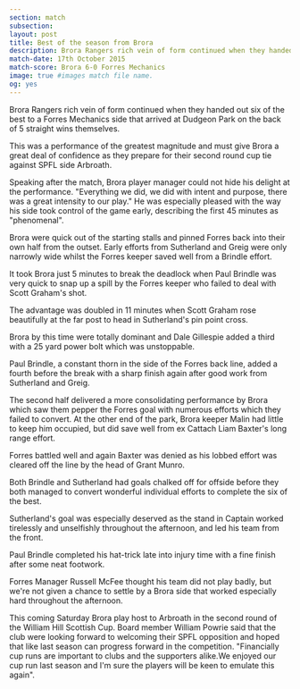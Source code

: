 ```yaml
---
section: match
subsection:
layout: post
title: Best of the season from Brora
description: Brora Rangers rich vein of form continued when they handed out six of the best to a Forres Mechanics side that arrived at Dudgeon Park on the back of 5 straight wins themselves.
match-date: 17th October 2015
match-score: Brora 6-0 Forres Mechanics
image: true #images match file name.
og: yes
---
```

Brora Rangers rich vein of form continued when they handed out six of the best to a Forres Mechanics side that arrived at Dudgeon Park on the back of 5 straight wins themselves. 

This was a performance of the greatest magnitude and must give Brora a great deal of confidence as they prepare for their second round cup tie against SPFL side Arbroath. 

Speaking after the match, Brora player manager could not hide his delight at the performance. "Everything we did, we did with intent and purpose, there was a great intensity to our play." He was especially pleased with the way his side took control of the game early, describing the first 45 minutes as "phenomenal". 


Brora were quick out of the starting stalls and pinned Forres back into their own half from the outset. Early efforts from Sutherland and Greig were only narrowly wide whilst the Forres keeper saved well from a Brindle effort. 

It took Brora just 5 minutes to break the deadlock when Paul Brindle was very quick to snap up a spill by the Forres keeper who failed to deal with Scott Graham's shot. 

The advantage was doubled in 11 minutes when Scott Graham rose beautifully at the far post to head in Sutherland's pin point cross. 

Brora by this time were totally dominant and Dale Gillespie added a third with a 25 yard power bolt which was unstoppable. 

Paul Brindle, a constant thorn in the side of the Forres back line, added a fourth before the break with a sharp finish again after good work from Sutherland and Greig.

The second half delivered a more consolidating performance by Brora which saw them pepper the Forres goal with numerous efforts which they failed to convert. At the other end of the park, Brora keeper Malin had little to keep him occupied, but did save well from ex Cattach Liam Baxter's long range effort. 

Forres battled well and again Baxter was denied as his lobbed effort was cleared off the line by the head of Grant Munro. 

Both Brindle and Sutherland had goals chalked off for offside before they both managed to convert wonderful individual efforts to complete the six of the best. 

Sutherland's goal was especially deserved as the stand in Captain worked  tirelessly and unselfishly throughout the afternoon, and led his team from the front. 

Paul Brindle completed his hat-trick late into injury time with a fine finish after some neat footwork. 

Forres Manager Russell McFee thought his team did not play badly, but we're not given a chance to settle by a Brora side that worked especially hard throughout the afternoon. 

This coming Saturday Brora play host to Arbroath in the second round of the William Hill Scottish Cup. Board member William Powrie said that the  club were looking forward to welcoming their SPFL opposition and hoped that like last season can progress forward in the competition. "Financially cup runs are important to clubs and the supporters alike.We enjoyed our cup run last season and I'm sure the players will be keen to emulate this again". 